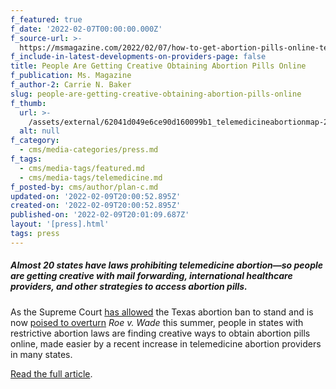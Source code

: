```yaml
---
f_featured: true
f_date: '2022-02-07T00:00:00.000Z'
f_source-url: >-
  https://msmagazine.com/2022/02/07/how-to-get-abortion-pills-online-telemedicine-abortion/
f_include-in-latest-developments-on-providers-page: false
title: People Are Getting Creative Obtaining Abortion Pills Online
f_publication: Ms. Magazine
f_author-2: Carrie N. Baker
slug: people-are-getting-creative-obtaining-abortion-pills-online
f_thumb:
  url: >-
    /assets/external/62041d049e6ce90d160099b1_telemedicineabortionmap-2-1024x642.png
  alt: null
f_category:
  - cms/media-categories/press.md
f_tags:
  - cms/media-tags/featured.md
  - cms/media-tags/telemedicine.md
f_posted-by: cms/author/plan-c.md
updated-on: '2022-02-09T20:00:52.895Z'
created-on: '2022-02-09T20:00:52.895Z'
published-on: '2022-02-09T20:01:09.687Z'
layout: '[press].html'
tags: press
---
```


##### Almost 20 states have laws prohibiting telemedicine abortion—so people are getting creative with mail forwarding, international healthcare providers, and other strategies to access abortion pills.

As the Supreme Court [has allowed](https://msmagazine.com/2021/12/10/supreme-court-texas-abortion-ban-2/) the Texas abortion ban to stand and is now [poised to overturn](https://msmagazine.com/2021/12/03/justices-kavanaugh-sotomayor-dobbs-v-jackson-hearings/) _Roe v. Wade_ this summer, people in states with restrictive abortion laws are finding creative ways to obtain abortion pills online, made easier by a recent increase in telemedicine abortion providers in many states.

[Read the full article](https://msmagazine.com/2022/02/07/how-to-get-abortion-pills-online-telemedicine-abortion/).

‍
